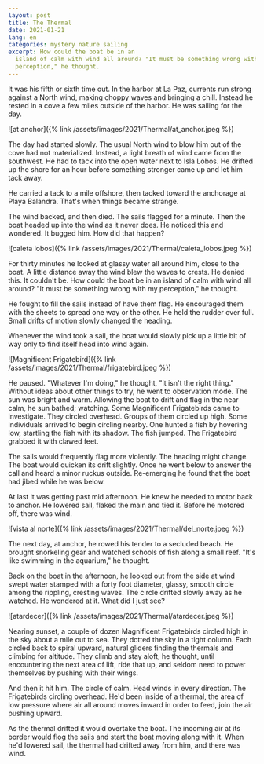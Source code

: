 ```yaml
---
layout: post
title: The Thermal
date: 2021-01-21
lang: en
categories: mystery nature sailing
excerpt: How could the boat be in an
  island of calm with wind all around? "It must be something wrong with my
  perception," he thought.
---
```


It was his fifth or
sixth time out. In the harbor at La Paz, currents run strong against
a North wind, making choppy waves and bringing a chill.
Instead he rested in a cove a few miles outside of the harbor.
He was sailing for the day.

![at anchor]({% link /assets/images/2021/Thermal/at_anchor.jpeg %})

The day had started slowly. The usual North wind to blow him out
of the cove had not materialized. Instead, a light breath of wind came
from the southwest. He had to tack into the open water next to
Isla Lobos. He drifted up the shore for an hour before something stronger
came up and let him tack away.

He carried a tack to a mile offshore, then tacked toward the anchorage at
Playa Balandra. That's when things became strange.

The wind backed, and then died. The sails flagged for a minute.
Then the boat headed up into the wind as it never does. He noticed this and
wondered. It bugged him. How did that happen?

![caleta lobos]({% link /assets/images/2021/Thermal/caleta_lobos.jpeg %})

For thirty minutes he looked at glassy water all around him,
close to the boat. A little distance away the wind blew the waves
to crests. He denied this. It couldn't be. How could the boat be in an
island of calm with wind all around? "It must be something wrong with my
perception," he thought.

He fought to fill the sails instead of have them flag. He encouraged them
with the sheets to spread one way or the other. He held the rudder over full.
Small drifts of motion slowly changed the heading.

Whenever the wind took a sail, the boat would slowly pick up a little bit
of way only to find itself head into wind again.

![Magnificent Frigatebird]({% link /assets/images/2021/Thermal/frigatebird.jpeg %})

He paused. "Whatever I'm doing," he thought, "it isn't the right thing."
Without ideas about other things to try, he went to observation mode.
The sun was bright and warm. Allowing the boat to drift and flag in the near
calm, he sun bathed; watching.
Some Magnificent Frigatebirds came to investigate.
They circled overhead. Groups of them circled up high. Some
individuals arrived to begin circling nearby.
One hunted a fish by hovering low, startling the fish with its shadow.
The fish jumped. The Frigatebird grabbed it with clawed feet.

The sails would frequently flag more violently. The heading
might change. The boat would quicken its drift slightly.
Once he went below to answer the call and heard a minor ruckus outside.
Re-emerging he found that the boat had jibed while he was below.

At last it was getting past mid afternoon.
He knew he needed to motor back to anchor.
He lowered sail, flaked the main and tied it.
Before he motored off, there was wind.

![vista al norte]({% link /assets/images/2021/Thermal/del_norte.jpeg %})

The next day, at anchor, he rowed his tender to a secluded
beach. He brought snorkeling gear and watched schools of fish along a small
reef. "It's like swimming in the aquarium," he thought.

Back on the boat in the afternoon, he looked out
from the side at wind swept water stamped with a forty foot
diameter, glassy, smooth circle among
the rippling, cresting waves. The circle drifted slowly away as he watched.
He wondered at it. What did I just see?

![atardecer]({% link /assets/images/2021/Thermal/atardecer.jpeg %})

Nearing sunset, a couple of dozen Magnificent Frigatebirds
circled high in the sky about a mile out to sea. They dotted the sky in
a tight column. Each circled back to spiral upward, natural gliders
finding the thermals and climbing for altitude.
They climb and stay aloft, he thought, until
encountering the next area of lift, ride that up, and seldom need to power
themselves by pushing with their wings.

And then it hit him. The circle of calm. Head winds in every direction.
The Frigatebirds circling overhead. He'd been inside of a thermal, the area
of low pressure where air all around moves inward in order to
feed, join the air pushing upward.

As the thermal drifted it would overtake the boat. The incoming air at its
border would flog the sails and start the boat moving along
with it. When he'd lowered sail, the thermal had drifted away from him, and
there was wind.
